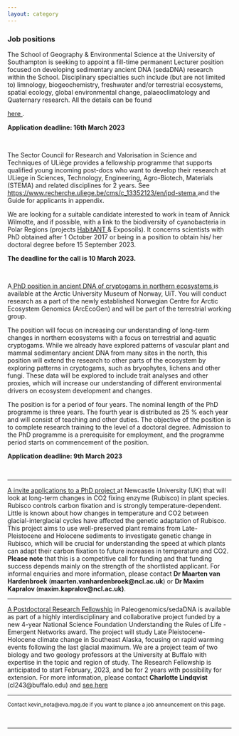 ```yaml
---
layout: category
---
```


<div class="intro">
<h3 class="section-title underline">Job positions</h3>
The School of Geography & Environmental Science at the University of Southampton is seeking to appoint a fill-time permanent Lecturer position focused on developing sedimentary ancient DNA (sedaDNA) research within the School. Disciplinary specialties such include (but are not limited to) limnology, biogeochemistry, freshwater and/or terrestrial ecosystems, spatial ecology, global environmental change, palaeoclimatology and Quaternary research. All the details can be found <p><a href="https://jobs.soton.ac.uk/Vacancy.aspx?id=36807&forced=2" target="_blank"><u> here </u></a>.</p>
  
  <b>Application deadline: 16th March 2023</b></p>

<br>  
<p>The Sector Council for Research and Valorisation in Science and Techniques of ULiège provides a fellowship programme that supports qualified young incoming post-docs who want to develop their research at ULiege in Sciences, Technology, Engineering, Agro-Biotech, Materials (STEMA) and related disciplines for 2 years. See <a href="https://www.recherche.uliege.be/cms/c_13352123/en/ipd-stema" target="_blank"><u> https://www.recherche.uliege.be/cms/c_13352123/en/ipd-stema </u></a> and the Guide for applicants in appendix. 

We are looking for a suitable candidate interested to work in team of Annick Wilmotte, and if possible, with a link to the biodiversity of cyanobacteria in Polar Regions (projects <a href="https://www.belspo.be/belspo/brain2-be/projects/HabitAnt_E.pdf" target="_blank"><u> HabitANT </u></a> & Exposoils). It concerns scientists with PhD obtained after 1 October 2017 or being in a position to obtain his/ her doctoral degree before 15 September 2023.</p>
  
<p><b>The deadline for the call is 10 March 2023.</b></p>
<br>  
<p>A<a href="https://www.jobbnorge.no/en/available-jobs/job/239568/phd-fellow-in-ancient-dna-of-cryptogams-in-northern-ecosystems" target="_blank"><u> PhD position in ancient DNA of cryptogams in northern ecosystems </u></a>is available at the Arctic University Museum of Norway, UiT. You will conduct research as a part of the newly established Norwegian Centre for Arctic Ecosystem Genomics (ArcEcoGen) and will be part of the terrestrial working group.</p>

<p>The position will focus on increasing our understanding of long-term changes in northern ecosystems with a focus on terrestrial and aquatic cryptogams. While we already have explored patterns of vascular plant and mammal sedimentary ancient DNA from many sites in the north, this position will extend the research to other parts of the ecosystem by exploring patterns in cryptogams, such as bryophytes, lichens and other fungi. These data will be explored to include trait analyses and other proxies, which will increase our understanding of different environmental drivers on ecosystem development and changes.</p>

<p>The position is for a period of four years. The nominal length of the PhD programme is three years. The fourth year is distributed as 25 % each year and will consist of teaching and other duties. The objective of the position is to complete research training to the level of a doctoral degree. Admission to the PhD programme is a prerequisite for employment, and the programme period starts on commencement of the position.</p>

<p><b>Application deadline: 9th March 2023</b></p>
<br>  

 
<hr />
<p><a href="https://iapetus2.ac.uk/studentships/time-travelling-with-ancient-dna-revealing-past-adaptations-of-plants-to-changes-in-atmospheric-temperature-and-co2-levels-2/" target="_blank"><u> A invite applications to a PhD project </u></a> at Newcastle University (UK) that will look at long-term changes in CO2 fixing enzyme (Rubisco) in plant species. Rubisco controls carbon fixation and is strongly temperature-dependent. Little is known about how changes in temperature and CO2 between glacial-interglacial cycles have affected the genetic adaptation of Rubisco. This project aims to use well-preserved plant remains from Late-Pleistocene and Holocene sediments to investigate genetic change in Rubisco, which will be crucial for understanding the speed at which plants can adapt their carbon fixation to future increases in temperature and CO2. <b> Please note</b> that this is a competitive call for funding and that funding success depends mainly on the strength of the shortlisted applicant. For informal enquiries and more information, please contact <b> Dr Maarten van Hardenbroek</b> (<b>maarten.vanhardenbroek@ncl.ac.uk</b>) or <b>Dr Maxim Kapralov </b>(<b>maxim.kapralov@ncl.ac.uk)</b>.</p>
  <hr />
<p><a href="https://evol.mcmaster.ca/~brian/evoldir/PostDocs/UBuffalo.Paleogenomics_sedaDNA" target="_blank"><u> A Postdoctoral Research Fellowship</u></a> in Paleogenomics/sedaDNA is available as part of a highly interdisciplinary and collaborative project funded by a new 4-year National Science Foundation Understanding the Rules of Life - Emergent Networks award. The project will study Late Pleistocene-Holocene climate change in Southeast Alaska, focusing on rapid warming events following the last glacial maximum. We are a project team of two biology and two geology professors at the University at Buffalo with expertise in the topic and region of study. The Research Fellowship is anticipated to start February, 2023, and be for 2 years with possibility for extension. For more information, please contact <b>Charlotte Lindqvist</b> (cl243@buffalo.edu) and <a href="https://evol.mcmaster.ca/~brian/evoldir/PostDocs/UBuffalo.Paleogenomics_sedaDNA" target="_blank"><u> see here </u></a>
</p>  
  
<hr />
<p><small>Contact kevin_nota@eva.mpg.de if you want to plance a job announcement on this page.</small></p>

<br>

<hr>
